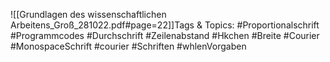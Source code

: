 
![[Grundlagen des wissenschaftlichen Arbeitens_Groß_281022.pdf#page=22]]Tags & Topics:
   #Proportionalschrift
   #Programmcodes
   #Durchschrift
   #Zeilenabstand
   #Hkchen
   #Breite
   #Courier
   #MonospaceSchrift
   #courier
   #Schriften
   #whlenVorgaben